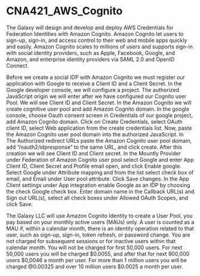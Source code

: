 # CNA421_AWS_Cognito

The Galaxy will design and develop and deploy AWS Credentials for Federation Identities with Amazon Cognito. Amazon Cognito let users to sign-up, sign-in, and access control to their web and mobile apps quickly and easily. Amazon Cognito scales to millions of users and supports sign-in with social identity providers, such as Apple, Facebook, Google, and Amazon, and enterprise identity providers via SAML 2.0 and OpenID Connect.

Before we create a social IDP with Amazon Cognito we must register our application with Google to receive a Client ID and a Client Secret. In the Google developer console, we will configure a project. The authorized JavaScript origin we will enter after we have configured our Cognito user Pool. We will see Client ID and Client Secret. 
In the Amazon Cognito we will create cognitive user pool and add Amazon Cognito domain. 
In the google console, choose Oauth consent screen in Credentials of our google project, add Amazon Cognito domain. Click on Create Credentials, select OAuth client ID, select Web application from the create credentials list. Now, paste the Amazon Cognito user pool domain into the authorized JavaScript. In The Authorized redirect URLs paste the Amazon Cognito user pool domain, add “/oauth2/idpresponse” to the same URL, and click create. After this creation we will see Client ID and Client secret. In the Mountly Provider under Federation of Amazon Cognito user pool select Google and enter App Client ID, Client Secret and Profile email open, and click Enable google. Select Google under Attribute mapping and from the list select check box of email, and Email under User pool attribute. Click Save changes. In the App Client settings under App integration enable Google as an IDP by choosing the check Google check box. Enter domain name in the Callback URL(s) and Sign out URL(s), select all check boxes under Allowed OAuth Scopes, and click Save.

The Galaxy LLC will use Amazon Cognito Identity to create a User Pool, you pay based on your monthly active users (MAUs) only. A user is counted as a MAU if, within a calendar month, there is an identity operation related to that user, such as sign-up, sign-in, token refresh, or password change. You are not charged for subsequent sessions or for inactive users within that calendar month. You will not be charged for first 50,000 users. For next 50,000 users you will be charged $0.0055, and after that for next 900,000 users $0,0046 a month per user. For more than 1 million users you will be charged @0.00325 and over 10 million users $0.0025 a month per user.
